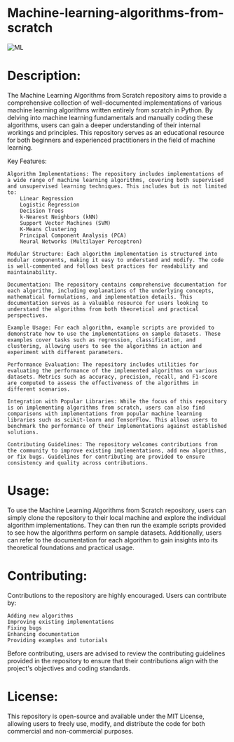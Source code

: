 # Machine-learning-algorithms-from-scratch
![ML](https://media.geeksforgeeks.org/wp-content/uploads/20230808130011/Machine-Learning-Algorithms1-(1).webp)
# Description:
The Machine Learning Algorithms from Scratch repository aims to provide a comprehensive collection of well-documented implementations of various machine learning algorithms written entirely from scratch in Python. By delving into machine learning fundamentals and manually coding these algorithms, users can gain a deeper understanding of their internal workings and principles. This repository serves as an educational resource for both beginners and experienced practitioners in the field of machine learning.

Key Features:

    Algorithm Implementations: The repository includes implementations of a wide range of machine learning algorithms, covering both supervised and unsupervised learning techniques. This includes but is not limited to:
        Linear Regression
        Logistic Regression
        Decision Trees
        k-Nearest Neighbors (kNN)
        Support Vector Machines (SVM)
        K-Means Clustering
        Principal Component Analysis (PCA)
        Neural Networks (Multilayer Perceptron)

    Modular Structure: Each algorithm implementation is structured into modular components, making it easy to understand and modify. The code is well-commented and follows best practices for readability and maintainability.

    Documentation: The repository contains comprehensive documentation for each algorithm, including explanations of the underlying concepts, mathematical formulations, and implementation details. This documentation serves as a valuable resource for users looking to understand the algorithms from both theoretical and practical perspectives.

    Example Usage: For each algorithm, example scripts are provided to demonstrate how to use the implementations on sample datasets. These examples cover tasks such as regression, classification, and clustering, allowing users to see the algorithms in action and experiment with different parameters.

    Performance Evaluation: The repository includes utilities for evaluating the performance of the implemented algorithms on various datasets. Metrics such as accuracy, precision, recall, and F1-score are computed to assess the effectiveness of the algorithms in different scenarios.

    Integration with Popular Libraries: While the focus of this repository is on implementing algorithms from scratch, users can also find comparisons with implementations from popular machine learning libraries such as scikit-learn and TensorFlow. This allows users to benchmark the performance of their implementations against established solutions.

    Contributing Guidelines: The repository welcomes contributions from the community to improve existing implementations, add new algorithms, or fix bugs. Guidelines for contributing are provided to ensure consistency and quality across contributions.

# Usage:
To use the Machine Learning Algorithms from Scratch repository, users can simply clone the repository to their local machine and explore the individual algorithm implementations. They can then run the example scripts provided to see how the algorithms perform on sample datasets. Additionally, users can refer to the documentation for each algorithm to gain insights into its theoretical foundations and practical usage.

# Contributing:
Contributions to the repository are highly encouraged. Users can contribute by:

    Adding new algorithms
    Improving existing implementations
    Fixing bugs
    Enhancing documentation
    Providing examples and tutorials

Before contributing, users are advised to review the contributing guidelines provided in the repository to ensure that their contributions align with the project's objectives and coding standards.

# License:
This repository is open-source and available under the MIT License, allowing users to freely use, modify, and distribute the code for both commercial and non-commercial purposes.
